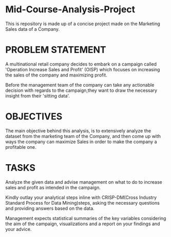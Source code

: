 # Mid-Course-Analysis-Project
This is repository is made up of a concise project made on the Marketing Sales data of a Company.

# PROBLEM STATEMENT
A multinational retail company decides to embark on a campaign called 'Operation Increase Sales and Profit' (OISP) which focuses on increasing the sales of the company and maximizing profit.

Before the management team of the company can take any actionable decision with regards 
to the campaign,they want to draw the necessary insight from their 'sitting data'.

# OBJECTIVES

The main objective behind this analysis, is to extensively analyze the dataset from the marketing team of the Company, 
and then come  up with ways the company can maximize Sales in order to make the company a profitable one. 

# TASKS
Analyze the given data and advise management on what to do to increase sales and profit as intended in the campaign.

Kindly outlay your analytical steps inline with CRISP-DM(Cross Industry Standard Process for Data Mining)steps, asking the necessary questions and providing answers based on the data.

Management expects statistical summaries of the key variables considering the aim of the campaign, visualizations and a report on your findings and your advice.



